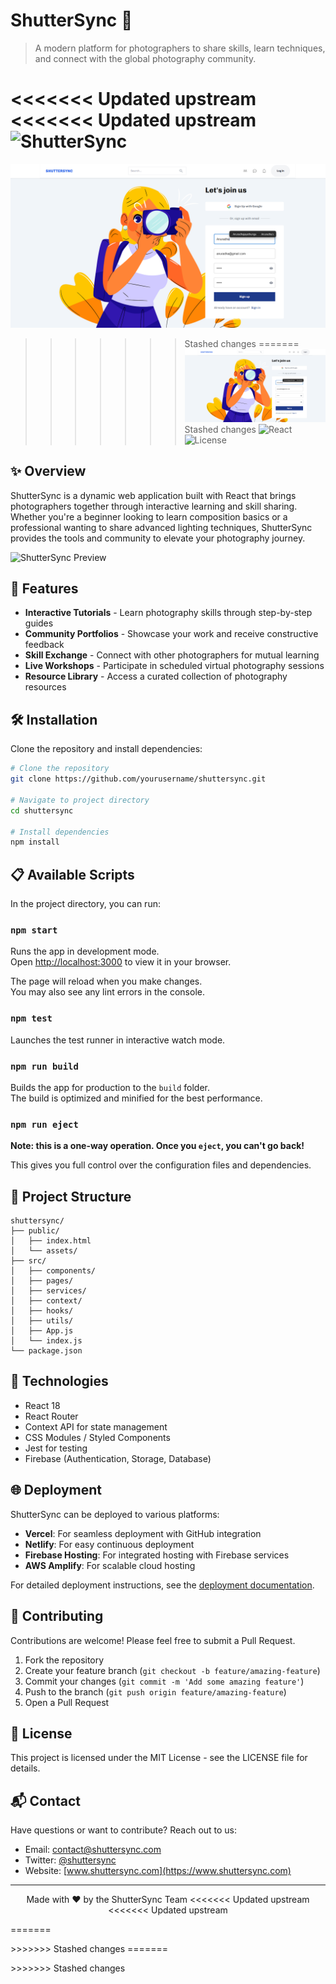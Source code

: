 # ShutterSync 📸

> A modern platform for photographers to share skills, learn techniques, and connect with the global photography community.

<<<<<<< Updated upstream
<<<<<<< Updated upstream
![ShutterSync](https://img.shields.io/badge/ShutterSync-1.0.0-brightgreen)
=======
![ShutterSync](https://github.com/anuradhajayathunga/paf-frontend/blob/oauth2-branch/signup.png)
>>>>>>> Stashed changes
=======
![ShutterSync](https://github.com/anuradhajayathunga/paf-frontend/blob/oauth2-branch/signup.png)
>>>>>>> Stashed changes
![React](https://img.shields.io/badge/React-18.2.0-blue)
![License](https://img.shields.io/badge/License-MIT-yellow)

## ✨ Overview

ShutterSync is a dynamic web application built with React that brings photographers together through interactive learning and skill sharing. Whether you're a beginner looking to learn composition basics or a professional wanting to share advanced lighting techniques, ShutterSync provides the tools and community to elevate your photography journey.

![ShutterSync Preview](/api/placeholder/800/400)

## 🚀 Features

- **Interactive Tutorials** - Learn photography skills through step-by-step guides
- **Community Portfolios** - Showcase your work and receive constructive feedback
- **Skill Exchange** - Connect with other photographers for mutual learning
- **Live Workshops** - Participate in scheduled virtual photography sessions
- **Resource Library** - Access a curated collection of photography resources

## 🛠️ Installation

Clone the repository and install dependencies:

```bash
# Clone the repository
git clone https://github.com/yourusername/shuttersync.git

# Navigate to project directory
cd shuttersync

# Install dependencies
npm install
```

## 📋 Available Scripts

In the project directory, you can run:

### `npm start`

Runs the app in development mode.\
Open [http://localhost:3000](http://localhost:3000) to view it in your browser.

The page will reload when you make changes.\
You may also see any lint errors in the console.

### `npm test`

Launches the test runner in interactive watch mode.

### `npm run build`

Builds the app for production to the `build` folder.\
The build is optimized and minified for the best performance.

### `npm run eject`

**Note: this is a one-way operation. Once you `eject`, you can't go back!**

This gives you full control over the configuration files and dependencies.

## 🧩 Project Structure

```
shuttersync/
├── public/
│   ├── index.html
│   └── assets/
├── src/
│   ├── components/
│   ├── pages/
│   ├── services/
│   ├── context/
│   ├── hooks/
│   ├── utils/
│   ├── App.js
│   └── index.js
└── package.json
```

## 🔧 Technologies

- React 18
- React Router
- Context API for state management
- CSS Modules / Styled Components
- Jest for testing
- Firebase (Authentication, Storage, Database)

## 🌐 Deployment

ShutterSync can be deployed to various platforms:

- **Vercel**: For seamless deployment with GitHub integration
- **Netlify**: For easy continuous deployment
- **Firebase Hosting**: For integrated hosting with Firebase services
- **AWS Amplify**: For scalable cloud hosting

For detailed deployment instructions, see the [deployment documentation](https://example.com/deployment).

## 🤝 Contributing

Contributions are welcome! Please feel free to submit a Pull Request.

1. Fork the repository
2. Create your feature branch (`git checkout -b feature/amazing-feature`)
3. Commit your changes (`git commit -m 'Add some amazing feature'`)
4. Push to the branch (`git push origin feature/amazing-feature`)
5. Open a Pull Request

## 📄 License

This project is licensed under the MIT License - see the LICENSE file for details.

## 📬 Contact

Have questions or want to contribute? Reach out to us:

- Email: contact@shuttersync.com
- Twitter: [@shuttersync](https://twitter.com/shuttersync)
- Website: [www.shuttersync.com](https://www.shuttersync.com)

---

<p align="center">
  Made with ❤️ by the ShutterSync Team
<<<<<<< Updated upstream
<<<<<<< Updated upstream
</p>
=======
</p>
>>>>>>> Stashed changes
=======
</p>
>>>>>>> Stashed changes
